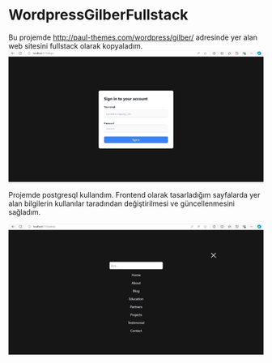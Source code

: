 # WordpressGilberFullstack

Bu projemde http://paul-themes.com/wordpress/gilber/ adresinde yer alan web sitesini fullstack olarak kopyaladım.
<img src="./client/src/assets/gilberBE1.PNG" alt="alt text"  >

Projemde postgresql kullandım. Frontend olarak tasarladığım sayfalarda yer alan bilgilerin kullanılar taradından değiştirilmesi ve güncellenmesini sağladım. 

<img src="./client/src/assets/gilberBE2.PNG" alt="alt text"  >